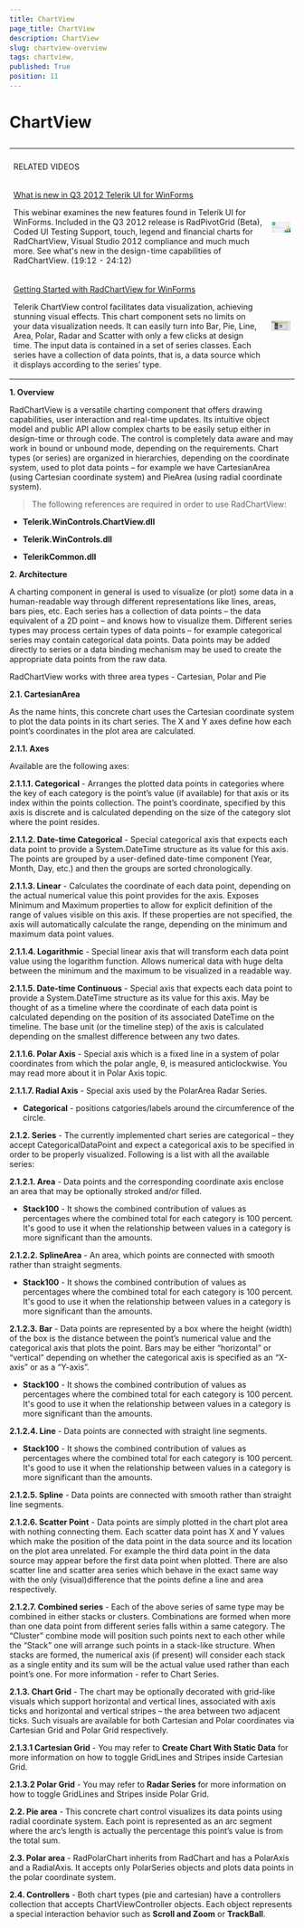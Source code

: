 ```yaml
---
title: ChartView 
page_title: ChartView 
description: ChartView 
slug: chartview-overview
tags: chartview,
published: True
position: 11
---
```


# ChartView 



## 
<table><th><tr><td>

RELATED VIDEOS</td><td></td></tr></th><tr><td>

[What is new in Q3 2012 Telerik UI for WinForms](http://tv.telerik.com/watch/radcontrols-for-winforms/what-is-new-in-q3-2012-radcontrols-for-winforms)

This webinar examines the new features found in Telerik UI for WinForms. Included in the Q3 2012 release is RadPivotGrid (Beta), Coded UI Testing Support, touch, legend and financial charts for RadChartView, Visual Studio 2012 compliance and much much more. See what's new in the design-time capabilities of RadChartView. (19:12 - 24:12)
              </td><td>![webinar Q 32012](images/webinarQ32012.png)</td></tr><tr><td>

[Getting Started with RadChartView for WinForms](http://tv.telerik.com/watch/radcontrols-for-winforms/getting-started-with-radchartview-for-winforms)

Telerik ChartView control facilitates data visualization, achieving stunning visual effects. This chart component sets no limits on your data visualization needs. It can easily turn into Bar, Pie, Line, Area, Polar, Radar and Scatter with only a few clicks at design time. The input data is contained in a set of series classes. Each series have a collection of data points, that is, a data source which it displays according to the series’ type.
              </td><td>![chartview-overview 002](images/chartview-overview002.png)</td></tr></table>

__1. Overview__

RadChartView is a versatile charting component that offers drawing capabilities, user interaction and real-time updates.
          Its intuitive object model and public API allow complex charts to be easily setup either in design-time or through code.
          The control is completely data aware and may work in bound or unbound mode, depending on the requirements. Chart types
          (or series) are organized in hierarchies, depending on the coordinate system, used to plot data points – for example
          we have CartesianArea (using Cartesian coordinate system) and PieArea (using radial coordinate system).
        

>The following references are required in order to use RadChartView:

* __Telerik.WinControls.ChartView.dll__

* __Telerik.WinControls.dll__

* __TelerikCommon.dll__

__2. Architecture__

A charting component in general is used to visualize (or plot) some data in a human-readable way
          through different representations like lines, areas, bars pies, etc. Each series has a collection
          of data points – the data equivalent of a 2D point – and knows how to visualize them. Different
          series types may process certain types of data points – for example categorical series may
          contain categorical data points. Data points may be added directly to series or a data
          binding mechanism may be used to create the appropriate data points from the raw data.
        

RadChartView works with three area types - Cartesian, Polar and Pie

__2.1. CartesianArea__

As the name hints, this concrete chart uses the Cartesian coordinate system to plot the data points
          in its chart series. The X and Y axes define how each point’s coordinates in the plot area are calculated.
        

__2.1.1.  Axes__

Available are the following axes:
        

__2.1.1.1. Categorical__ - Arranges the plotted data points in categories where
          the key of each category is the point’s value (if available) for that axis or its index within the points
          collection. The point’s coordinate, specified by this axis is discrete and is calculated depending on the
          size of the category slot where the point resides.
        

__2.1.1.2. Date-time Categorical__ - Special categorical axis that expects each data point
          to provide a System.DateTime structure as its value for this axis. The points are grouped by a user-defined
          date-time component (Year, Month, Day, etc.) and then the groups are sorted chronologically.
        

__2.1.1.3. Linear__ - Calculates the coordinate of each data point, depending on the actual
          numerical value this point provides for the axis. Exposes Minimum and Maximum properties to allow for explicit
          definition of the range of values visible on this axis. If these properties are not specified, the axis will
          automatically calculate the range, depending on the minimum and maximum data point values.
        

__2.1.1.4. Logarithmic__ - Special linear axis that will transform each data point value
          using the logarithm function. Allows numerical data with huge delta between the minimum and the maximum to be
          visualized in a readable way.
        

__2.1.1.5. Date-time Continuous__ - Special axis that expects each data point to provide
          a System.DateTime structure as its value for this axis. May be thought of as a timeline where the coordinate
          of each data point is calculated depending on the position of its associated DateTime on the timeline.
          The base unit (or the timeline step) of the axis is calculated depending on the smallest difference between any two dates.
        

__2.1.1.6. Polar Axis__ - Special axis which is a fixed line in a system of polar coordinates
          from which the polar angle, θ, is measured anticlockwise. You may read more about it in Polar Axis topic. 

__2.1.1.7. Radial Axis__ - Special axis used by the PolarArea Radar Series.

* __Categorical__ - positions catgories/labels around the circumference of the circle.
            

__2.1.2.  Series__ - The currently implemented chart series are categorical – they accept CategoricalDataPoint
          and expect a categorical axis to be specified in order to be properly visualized. Following is a list with all the available series:
        

__2.1.2.1. Area__ - Data points and the corresponding coordinate axis enclose an area that may be optionally stroked and/or filled.
        

* __Stack100__ - It shows the combined contribution of values as percentages where
              the combined total for each category is 100 percent. It's good to use it when the relationship between values in a category is more
              significant than the amounts.
            

__2.1.2.2. SplineArea__ - An area, which points are connected with smooth rather than straight segments.
        

* __Stack100__ - It shows the combined contribution of values as percentages where
              the combined total for each category is 100 percent. It's good to use it when the relationship between values in a category is more
              significant than the amounts.
            

__2.1.2.3. Bar__ - Data points are represented by a box where the height (width) of the box is
          the distance between the point’s numerical value and the categorical axis that plots the point. Bars may be either “horizontal”
          or “vertical” depending on whether the categorical axis is specified as an “X-axis” or as a “Y-axis”.
        

* __Stack100__ - It shows the combined contribution of values as percentages where
              the combined total for each category is 100 percent. It's good to use it when the relationship between values in a category is more
              significant than the amounts.
            

__2.1.2.4. Line__ - Data points are connected with straight line segments.
        

* __Stack100__ - It shows the combined contribution of values as percentages where
              the combined total for each category is 100 percent. It's good to use it when the relationship between values in a category is more
              significant than the amounts.
            

__2.1.2.5. Spline__ - Data points are connected with smooth rather than straight line segments.
        

__2.1.2.6. Scatter Point__ - Data points are simply plotted in the chart plot area with nothing connecting them.
          Each scatter data point has X and Y values which make the position of the data point in the data source and its location on the plot
          area unrelated. For example the third data point in the data source may appear before the first data point when plotted. There are
          also scatter line and scatter area series which behave in the exact same way with the only (visual)difference that the points define
          a line and area respectively.
        

__2.1.2.7. Combined series__ - Each of the above series of same type may be combined in either stacks or clusters.
          Combinations are formed when more than one data point from different series falls within a same category. The “Cluster” combine mode
          will position such points next to each other while the “Stack” one will arrange such points in a stack-like structure. When stacks are formed,
          the numerical axis (if present) will consider each stack as a single entity and its sum will be the actual value used rather than each point’s one.
          For more information - refer to Chart Series. 

__2.1.3. Chart Grid__ - The chart may be optionally decorated with grid-like visuals which support horizontal and
          vertical lines, associated with axis ticks and horizontal and vertical stripes – the area between two adjacent ticks. Such visuals are
          available for both Cartesian and Polar coordinates via Cartesian Grid and Polar Grid respectively.
        

__2.1.3.1  Cartesian Grid__ - You may refer to __Create Chart With Static Data__
          for more information on how to toggle GridLines and Stripes inside Cartesian Grid.
        

__2.1.3.2  Polar Grid__ - You may refer to __Radar Series__ for more information
          on how to toggle GridLines and Stripes inside Polar Grid.
        

__2.2. Pie area__ - This concrete chart control visualizes its data points using radial coordinate system. Each point is
          represented as an arc segment where the arc’s length is actually the percentage this point’s value is from the total sum.
        

__2.3. Polar area__ - RadPolarChart inherits from RadChart and has a PolarAxis and a RadialAxis. It accepts only PolarSeries
          objects and plots data points in the polar coordinate system.
        

__2.4. Controllers__ - Both chart types (pie and cartesian) have a controllers collection that accepts ChartViewController objects.
          Each object represents a special interaction behavior such as __Scroll and Zoom__ or __TrackBall__.
        
